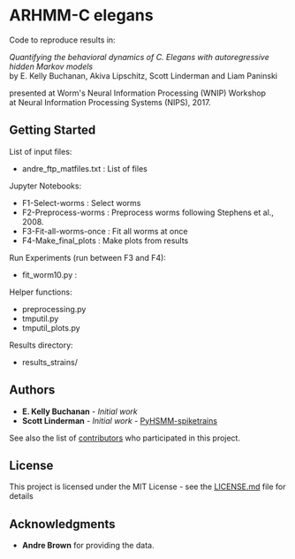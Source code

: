 # ARHMM-C elegans

Code to reproduce results in:

*Quantifying the behavioral dynamics of C. Elegans with autoregressive hidden Markov models*
<br /> by E. Kelly Buchanan, Akiva Lipschitz, Scott Linderman and Liam Paninski

presented at Worm's Neural Information Processing (WNIP) Workshop 
<br /> at Neural Information Processing Systems (NIPS), 2017.

## Getting Started
List of input files:
* andre_ftp_matfiles.txt : List of files

Jupyter Notebooks:
* F1-Select-worms : Select worms
* F2-Preprocess-worms : Preprocess worms following Stephens et al., 2008.
* F3-Fit-all-worms-once : Fit all worms at once
* F4-Make_final_plots : Make plots from results

Run Experiments (run between F3 and F4):
* fit_worm10.py :

Helper functions:
* preprocessing.py
* tmputil.py
* tmputil_plots.py

Results directory:
* results_strains/

## Authors

* **E. Kelly Buchanan** - *Initial work*
* **Scott Linderman** - *Initial work* - [PyHSMM-spiketrains](https://github.com/slinderman/pyhsmm_spiketrains)

See also the list of [contributors](https://github.com/ekellbuch/arhmm-celegans/contributors) who participated in this project.

## License

This project is licensed under the MIT License - see the [LICENSE.md](LICENSE.md) file for details

## Acknowledgments

* **Andre Brown** for providing the data.
